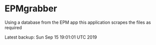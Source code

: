 # EPMgrabber
Using a database from the EPM app this application scrapes the files as required


Latest backup: Sun Sep 15 19:01:01 UTC 2019
